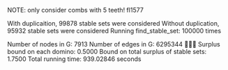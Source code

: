 NOTE: only consider combs with 5 teeth! 
fl1577

With duplicaition, 99878 stable sets were considered 
Without duplication, 95932 stable sets were considered 
Running find_stable_set: 100000 times 

Number of nodes in G: 7913 
Number of edges in G: 6295344 
Surplus bound on each domino: 0.5000 
Bound on total surplus of stable sets: 1.7500 
Total running time: 939.02846 seconds